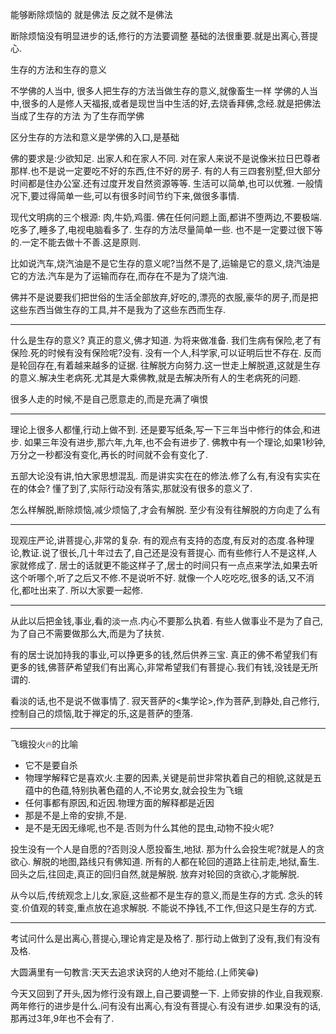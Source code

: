  能够断除烦恼的 就是佛法
 反之就不是佛法

 断除烦恼没有明显进步的话,修行的方法要调整
 基础的法很重要.就是出离心,菩提心.

生存的方法和生存的意义

不学佛的人当中, 很多人把生存的方法当做生存的意义,就像畜生一样
学佛的人当中,很多的人是修人天福报,或者是现世当中生活的好,去烧香拜佛,念经.就是把佛法当成了生存的方法
为了生存而学佛

区分生存的方法和意义是学佛的入口,是基础

佛的要求是:少欲知足.
出家人和在家人不同.
对在家人来说不是说像米拉日巴尊者那样.也不是说一定要吃不好的东西,住不好的房子.
有的人有三四套别墅,但大部分时间都是住办公室.还有过度开发自然资源等等.
生活可以简单,也可以优雅.
一般情况下,要过得简单一些,可以有很多时间节约下来,做很多事情.

现代文明病的三个根源: 肉,牛奶,鸡蛋.
佛在任何问题上面,都讲不堕两边,不要极端.
吃多了,睡多了,电视电脑看多了.
生存的方法尽量简单一些.
也不是一定要过很下等的.一定不能去做十不善.这是原则.

比如说汽车,烧汽油是不是它生存的意义呢?当然不是了,运输是它的意义,烧汽油是它的方法.汽车是为了运输而存在,而存在不是为了烧汽油.

佛并不是说要我们把世俗的生活全部放弃,好吃的,漂亮的衣服,豪华的房子,而是把这些东西当做生存的工具,并不是我为了这些东西而生存.

---

什么是生存的意义?
真正的意义,佛才知道.
为将来做准备.
我们生病有保险,老了有保险.死的时候有没有保险呢?没有.
没有一个人,科学家,可以证明后世不存在.
反而是轮回存在,有着越来越多的证据.
往解脱方向努力.这一世走上解脱道,这就是生存的意义.解决生老病死.尤其是大乘佛教,就是去解决所有人的生老病死的问题.

很多人走的时候,不是自己愿意走的,而是充满了嗔恨

---

理论上很多人都懂,行动上做不到.
还是要写纸条,写一下三年当中修行的体会,和进步.
如果三年没有进步,那六年,九年,也不会有进步了.
佛教中有一个理论,如果1秒钟,万分之一秒都没有变化,再长的时间就不会有变化了.

五部大论没有讲,怕大家思想混乱.
而是讲实实在在的修法.修了么有,有没有实实在在的体会?
懂了到了,实际行动没有落实,那就没有很多的意义了.

怎么样解脱,断除烦恼,减少烦恼了,才会有解脱.
至少有没有往解脱的方向走了么有

---

现观庄严论,讲菩提心,非常的复杂.
有的观点有支持的态度,有反对的态度.各种理论,教证.说了很长,几十年过去了,自己还是没有菩提心.
而有些修行人不是这样,人家就修成了.
居士的话就更不能这样子了,居士的时间只有一点点来学法,如果去听这个听哪个,听了之后又不修.不是说听不好.
就像一个人吃吃吃,很多的话,又不消化,都吐出来了.
所以大家要一起修.

---

从此以后把金钱,事业,看的淡一点.内心不要那么执着.
有些人做事业不是为了自己,为了自己不需要做那么大,而是为了扶贫.

有的居士说加持我的事业,可以挣更多的钱,然后供养三宝.
真正的佛不希望我们有更多的钱,佛菩萨希望我们有出离心,非常希望我们有菩提心.我们有钱,没钱是无所谓的.

看淡的话,也不是说不做事情了.
寂天菩萨的<集学论>,作为菩萨,到静处,自己修行,控制自己的烦恼,耽于禅定的乐,这是菩萨的堕落.

---

飞蛾投火🔥的比喻

- 它不是要自杀
- 物理学解释它是喜欢火.主要的因素,关键是前世非常执着自己的相貌,这就是五蕴中的色蕴,特别执著色蕴的人,不论男女,就会投生为飞蛾
- 任何事都有原因,和近因.物理方面的解释都是近因
- 那是不是上帝的安排,不是.
- 是不是无因无缘呢,也不是.否则为什么其他的昆虫,动物不投火呢?

投生没有一个人是自愿的?否则没人愿投畜生,地狱.
那为什么会投生呢?就是人的贪欲心.
解脱的地图,路线只有佛知道.
所有的人都在轮回的道路上往前走,地狱,畜生.
回头之后,往回走,真正的回归自然,就是解脱.
放弃对轮回的贪欲心,才能解脱.

从今以后,传统观念上儿女,家庭,这些都不是生存的意义,而是生存的方式.
念头的转变.价值观的转变,重点放在追求解脱.
不能说不挣钱,不工作,但这只是生存的方式.

---

考试问什么是出离心,菩提心,理论肯定是及格了.
那行动上做到了没有,我们有没有及格.

大圆满里有一句教言:天天去追求诀窍的人绝对不能给.(上师笑😁)

今天又回到了开头,因为修行没有跟上,自己要调整一下.
上师安排的作业,自我观察.两年修行的进步是什么.问有没有出离心,有没有菩提心.有没有进步.如果没有的话,那再过3年,9年也不会有了.

